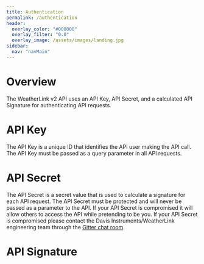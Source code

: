 ```yaml
---
title: Authentication
permalink: /authentication
header:
  overlay_color: "#000000"
  overlay_filter: "0.0"
  overlay_image: /assets/images/landing.jpg
sidebar:
  nav: "navMain"
---
```


# Overview

The WeatherLink v2 API uses an API Key, API Secret, and a calculated API Signature for authenticating API requests.

# API Key

The API Key is a unique ID that identifies the API user making the API call. The API Key must be passed as a query parameter in all API requests.

# API Secret

The API Secret is a secret value that is used to calculate a signature for each API request. The API Secret must be protected and will never be passed as a parameter to the API. If your API Secret is compromised it will allow others to access the API while pretending to be you. If your API Secret is compromised please contact the Davis Instruments/WeatherLink engineering team through the [Gitter chat room](https://gitter.im/WeatherLink/v2-api).

# API Signature



